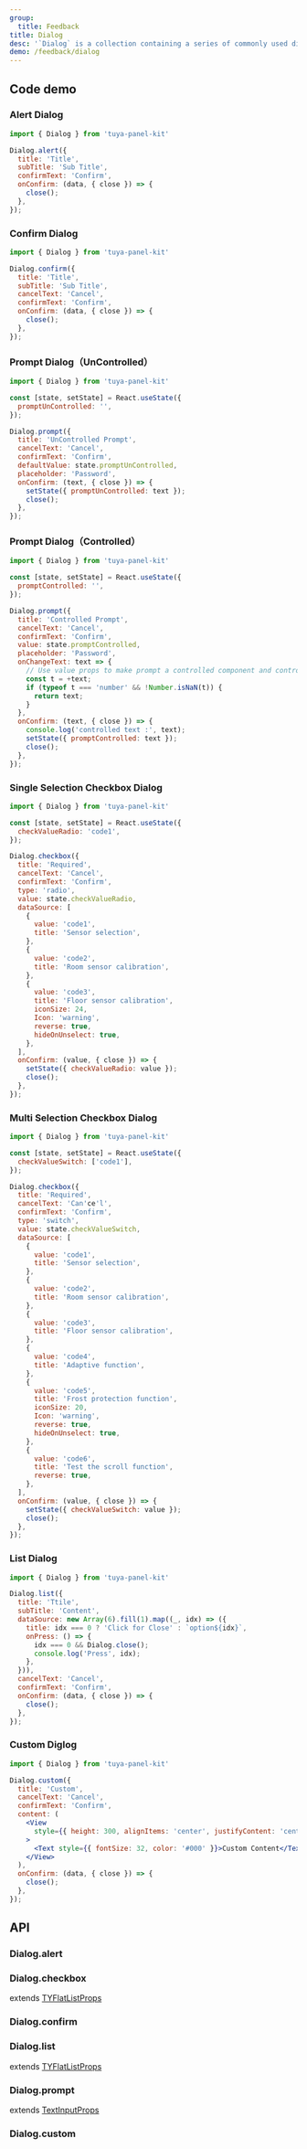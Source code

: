 ```yaml
---
group:
  title: Feedback
title: Dialog
desc: '`Dialog` is a collection containing a series of commonly used dialog boxes, used to display some Native-like components.'
demo: /feedback/dialog
---
```


## Code demo

### Alert Dialog

```jsx
import { Dialog } from 'tuya-panel-kit'

Dialog.alert({
  title: 'Title',
  subTitle: 'Sub Title',
  confirmText: 'Confirm',
  onConfirm: (data, { close }) => {
    close();
  },
});
```

### Confirm Dialog

```jsx
import { Dialog } from 'tuya-panel-kit'

Dialog.confirm({
  title: 'Title',
  subTitle: 'Sub Title',
  cancelText: 'Cancel',
  confirmText: 'Confirm',
  onConfirm: (data, { close }) => {
    close();
  },
});
```

### Prompt Dialog（UnControlled）

```jsx
import { Dialog } from 'tuya-panel-kit'

const [state, setState] = React.useState({
  promptUnControlled: '',
});

Dialog.prompt({
  title: 'UnControlled Prompt',
  cancelText: 'Cancel',
  confirmText: 'Confirm',
  defaultValue: state.promptUnControlled,
  placeholder: 'Password',
  onConfirm: (text, { close }) => {
    setState({ promptUnControlled: text });
    close();
  },
});
```

### Prompt Dialog（Controlled）

```jsx
import { Dialog } from 'tuya-panel-kit'

const [state, setState] = React.useState({
  promptControlled: '',
});

Dialog.prompt({
  title: 'Controlled Prompt',
  cancelText: 'Cancel',
  confirmText: 'Confirm',
  value: state.promptControlled,
  placeholder: 'Password',
  onChangeText: text => {
    // Use value props to make prompt a controlled component and control the content of its input box
    const t = +text;
    if (typeof t === 'number' && !Number.isNaN(t)) {
      return text;
    }
  },
  onConfirm: (text, { close }) => {
    console.log('controlled text :', text);
    setState({ promptControlled: text });
    close();
  },
});
```

### Single Selection Checkbox Dialog

```jsx
import { Dialog } from 'tuya-panel-kit'

const [state, setState] = React.useState({
  checkValueRadio: 'code1',
});

Dialog.checkbox({
  title: 'Required',
  cancelText: 'Cancel',
  confirmText: 'Confirm',
  type: 'radio',
  value: state.checkValueRadio,
  dataSource: [
    {
      value: 'code1',
      title: 'Sensor selection',
    },
    {
      value: 'code2',
      title: 'Room sensor calibration',
    },
    {
      value: 'code3',
      title: 'Floor sensor calibration',
      iconSize: 24,
      Icon: 'warning',
      reverse: true,
      hideOnUnselect: true,
    },
  ],
  onConfirm: (value, { close }) => {
    setState({ checkValueRadio: value });
    close();
  },
});
```

### Multi Selection Checkbox Dialog

```jsx
import { Dialog } from 'tuya-panel-kit'

const [state, setState] = React.useState({
  checkValueSwitch: ['code1'],
});

Dialog.checkbox({
  title: 'Required',
  cancelText: 'Can'ce'l',
  confirmText: 'Confirm',
  type: 'switch',
  value: state.checkValueSwitch,
  dataSource: [
    {
      value: 'code1',
      title: 'Sensor selection',
    },
    {
      value: 'code2',
      title: 'Room sensor calibration',
    },
    {
      value: 'code3',
      title: 'Floor sensor calibration',
    },
    {
      value: 'code4',
      title: 'Adaptive function',
    },
    {
      value: 'code5',
      title: 'Frost protection function',
      iconSize: 20,
      Icon: 'warning',
      reverse: true,
      hideOnUnselect: true,
    },
    {
      value: 'code6',
      title: 'Test the scroll function',
      reverse: true,
    },
  ],
  onConfirm: (value, { close }) => {
    setState({ checkValueSwitch: value });
    close();
  },
});
```

### List Dialog

```jsx
import { Dialog } from 'tuya-panel-kit'

Dialog.list({
  title: 'Ttile',
  subTitle: 'Content',
  dataSource: new Array(6).fill(1).map((_, idx) => ({
    title: idx === 0 ? 'Click for Close' : `option${idx}`,
    onPress: () => {
      idx === 0 && Dialog.close();
      console.log('Press', idx);
    },
  })),
  cancelText: 'Cancel',
  confirmText: 'Confirm',
  onConfirm: (data, { close }) => {
    close();
  },
});
```

### Custom Diglog

```jsx
import { Dialog } from 'tuya-panel-kit'

Dialog.custom({
  title: 'Custom',
  cancelText: 'Cancel',
  confirmText: 'Confirm',
  content: (
    <View
      style={{ height: 300, alignItems: 'center', justifyContent: 'center' }}
    >
      <Text style={{ fontSize: 32, color: '#000' }}>Custom Content</Text>
    </View>
  ),
  onConfirm: (data, { close }) => {
    close();
  },
});
```

## API

### Dialog.alert

<API name="DialogAlertProps"></API>

### Dialog.checkbox

extends [TYFlatListProps](/en/docs/presentation/tyflat-list#tyflatlist)

<API name="DialogCheckboxProps"></API>

### Dialog.confirm

<API name="DialogConfirmProps"></API>

### Dialog.list

extends [TYFlatListProps](/en/docs/presentation/tyflat-list#tyflatlist)

<API name="DialogListProps"></API>

### Dialog.prompt

extends [TextInputProps](https://reactnative.dev/docs/textinput#props)

<API name="DialogPromptProps"></API>

### Dialog.custom

<API name="DialogCustomProps"></API>

